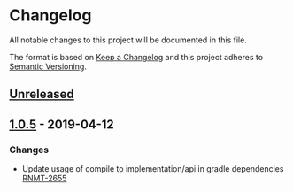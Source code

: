 # Changelog
All notable changes to this project will be documented in this file.

The format is based on [Keep a Changelog](http://keepachangelog.com/en/1.0.0/)
and this project adheres to [Semantic Versioning](http://semver.org/spec/v2.0.0.html).

## [Unreleased]

## [1.0.5] - 2019-04-12
### Changes
- Update usage of compile to implementation/api in gradle dependencies [RNMT-2655](https://outsystemsrd.atlassian.net/browse/RNMT-2655)

[Unreleased]: https://github.com/OutSystems/cardio-cordova-plugin/compare/1.0.5...HEAD
[1.0.5]: https://github.com/OutSystems/cardio-cordova-plugin/compare/1.0.4...1.0.5
